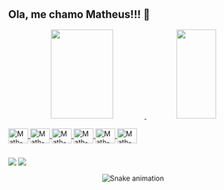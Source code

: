 ## Ola, me chamo Matheus!!! 👋

<div align="center" >
  <a href="https://github.com/Mathwz7">
  <img width="50%" height="180em" src="https://github-readme-stats.vercel.app/api?username=Mathwz7&show_icons=true&theme=dark&include_all_commits=true&count_private=true"/>
  <img width="40%" height="180em" src="https://github-readme-stats.vercel.app/api/top-langs/?username=Mathwz7&layout=compact&langs_count=7&theme=dark"/>
</div>

<div style="display: inline_block"><br>
  <img align="center" alt="Math-html" height="30" width="40" src="https://cdn.jsdelivr.net/gh/devicons/devicon/icons/html5/html5-original.svg">
  <img align="center" alt="Math-css" height="30" width="40" src="https://cdn.jsdelivr.net/gh/devicons/devicon/icons/css3/css3-original.svg">
  <img align="center" alt="Math-js" height="30" width="40" src="https://cdn.jsdelivr.net/gh/devicons/devicon/icons/javascript/javascript-original.svg">
  <img align="center" alt="Math-php" height="30" width="40" src="https://cdn.jsdelivr.net/gh/devicons/devicon/icons/php/php-original.svg">
  <img align="center" alt="Math-java" height="30" width="40" src="https://cdn.jsdelivr.net/gh/devicons/devicon/icons/java/java-original.svg">
  <img align="center" alt="Math-sql" height="30" width="40" src="https://cdn.jsdelivr.net/gh/devicons/devicon/icons/mysql/mysql-original.svg">
</div>
  
  ##
  
<div>
  <a href = "#"><img src="https://img.shields.io/badge/-Gmail-%23333?style=for-the-badge&logo=gmail&logoColor=white" target="_blank"></a>
  <a href="#" target="_blank"><img src="https://img.shields.io/badge/-LinkedIn-%230077B5?style=for-the-badge&logo=linkedin&logoColor=white" target="_blank"></a>
</div>

<div align="center">

  ![Snake animation](https://github.com/Mathwz7/Mathwz7/blob/output/github-contribution-grid-snake.svg)
  
</div>
